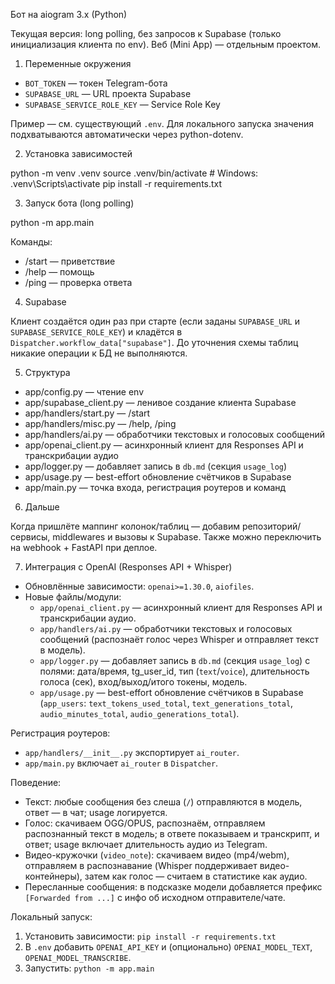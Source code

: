 Бот на aiogram 3.x (Python)

Текущая версия: long polling, без запросов к Supabase (только инициализация клиента по env). Веб (Mini App) — отдельным проектом.

1) Переменные окружения

- `BOT_TOKEN` — токен Telegram-бота
- `SUPABASE_URL` — URL проекта Supabase
- `SUPABASE_SERVICE_ROLE_KEY` — Service Role Key

Пример — см. существующий `.env`. Для локального запуска значения подхватываются автоматически через python-dotenv.

2) Установка зависимостей

python -m venv .venv
source .venv/bin/activate  # Windows: .venv\\Scripts\\activate
pip install -r requirements.txt

3) Запуск бота (long polling)

python -m app.main

Команды:

- /start — приветствие
- /help — помощь
- /ping — проверка ответа

4) Supabase

Клиент создаётся один раз при старте (если заданы `SUPABASE_URL` и `SUPABASE_SERVICE_ROLE_KEY`) и кладётся в `Dispatcher.workflow_data["supabase"]`. До уточнения схемы таблиц никакие операции к БД не выполняются.

5) Структура

- app/config.py — чтение env
- app/supabase_client.py — ленивое создание клиента Supabase
- app/handlers/start.py — /start
- app/handlers/misc.py — /help, /ping
- app/handlers/ai.py — обработчики текстовых и голосовых сообщений
- app/openai_client.py — асинхронный клиент для Responses API и транскрибации аудио
- app/logger.py — добавляет запись в `db.md` (секция `usage_log`)
- app/usage.py — best-effort обновление счётчиков в Supabase
- app/main.py — точка входа, регистрация роутеров и команд

6) Дальше

Когда пришлёте маппинг колонок/таблиц — добавим репозиторий/сервисы, middlewares и вызовы к Supabase. Также можно переключить на webhook + FastAPI при деплое.

7) Интеграция с OpenAI (Responses API + Whisper)

- Обновлённые зависимости: `openai>=1.30.0`, `aiofiles`.
- Новые файлы/модули:
  - `app/openai_client.py` — асинхронный клиент для Responses API и транскрибации аудио.
  - `app/handlers/ai.py` — обработчики текстовых и голосовых сообщений (распознаёт голос через Whisper и отправляет текст в модель).
  - `app/logger.py` — добавляет запись в `db.md` (секция `usage_log`) с полями: дата/время, tg_user_id, тип (`text`/`voice`), длительность голоса (сек), вход/выход/итого токены, модель.
  - `app/usage.py` — best-effort обновление счётчиков в Supabase (`app_users`: `text_tokens_used_total`, `text_generations_total`, `audio_minutes_total`, `audio_generations_total`).

Регистрация роутеров:

- `app/handlers/__init__.py` экспортирует `ai_router`.
- `app/main.py` включает `ai_router` в `Dispatcher`.

Поведение:

- Текст: любые сообщения без слеша (`/`) отправляются в модель, ответ — в чат; usage логируется.
- Голос: скачиваем OGG/OPUS, распознаём, отправляем распознанный текст в модель; в ответе показываем и транскрипт, и ответ; usage включает длительность аудио из Telegram.
- Видео-кружочки (`video_note`): скачиваем видео (mp4/webm), отправляем в распознавание (Whisper поддерживает видео-контейнеры), затем как голос — считаем в статистике как аудио.
- Пересланные сообщения: в подсказке модели добавляется префикс `[Forwarded from ...]` с инфо об исходном отправителе/чате.

Локальный запуск:

1. Установить зависимости: `pip install -r requirements.txt`
2. В `.env` добавить `OPENAI_API_KEY` и (опционально) `OPENAI_MODEL_TEXT`, `OPENAI_MODEL_TRANSCRIBE`.
3. Запустить: `python -m app.main`
